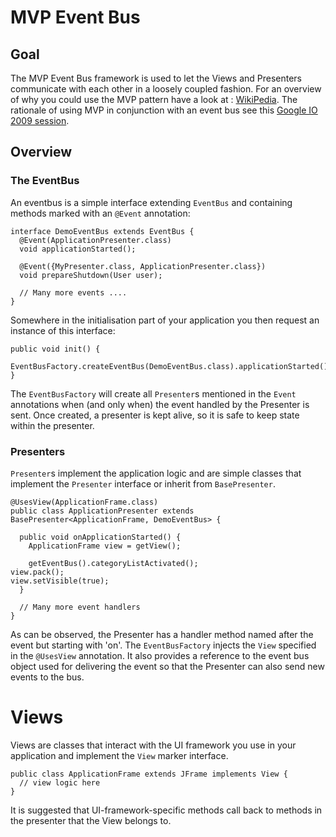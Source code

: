 MVP Event Bus
=============

Goal
----

The MVP Event Bus framework is used to let the Views and Presenters communicate with each other in a loosely coupled fashion.
For an overview of why you could use the MVP pattern have a look at : [WikiPedia](http://en.wikipedia.org/wiki/Model-view-presenter).
The rationale of using MVP in conjunction with an event bus see this [Google IO 2009 session](http://code.google.com/events/io/2009/sessions/GoogleWebToolkitBestPractices.html).

Overview
--------

### The EventBus

An eventbus is a simple interface extending `EventBus` and containing methods marked with an `@Event` annotation:

    interface DemoEventBus extends EventBus {
      @Event(ApplicationPresenter.class)
      void applicationStarted();

      @Event({MyPresenter.class, ApplicationPresenter.class})
      void prepareShutdown(User user);

      // Many more events ....
    }

Somewhere in the initialisation part of your application you then request an instance of this interface:

    public void init() {
      EventBusFactory.createEventBus(DemoEventBus.class).applicationStarted();
    }

The `EventBusFactory` will create all `Presenter`s mentioned in the `Event` annotations when (and only when) the event handled by the Presenter is sent. Once created, a presenter is kept alive, so it is safe to keep state within the presenter.

### Presenters

`Presenter`s implement the application logic and are simple classes that implement the `Presenter` interface or inherit from `BasePresenter`.

    @UsesView(ApplicationFrame.class)
    public class ApplicationPresenter extends BasePresenter<ApplicationFrame, DemoEventBus> {

      public void onApplicationStarted() {
        ApplicationFrame view = getView();

        getEventBus().categoryListActivated();
	view.pack();
	view.setVisible(true);
      }
   
      // Many more event handlers
    }

As can be observed, the Presenter has a handler method named after the event but starting with 'on'. The `EventBusFactory` injects the `View` specified in the `@UsesView` annotation. It also provides a reference to the event bus object used for delivering the event so that the Presenter can also send new events to the bus.

# Views

Views are classes that interact with the UI framework you use in your application and implement the `View` marker interface.

    public class ApplicationFrame extends JFrame implements View {
      // view logic here
    }

It is suggested that UI-framework-specific methods call back to methods in the presenter that the View belongs to.
